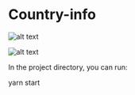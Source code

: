 # Country-info


![alt text](https://i.ibb.co/ynNHcyY/Screen-Shot-2021-01-21-at-19-14-09.png)	


![alt text](https://i.ibb.co/2SP0Gqv/Screen-Shot-2021-01-21-at-19-14-18.png)	


In the project directory, you can run:

yarn start
